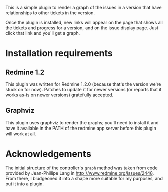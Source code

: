 This is a simple plugin to render a graph of the issues in a version that
have relationships to other tickets in the version.

Once the plugin is installed, new links will appear on the page that shows
all the tickets and progress for a version, and on the issue display page. 
Just click that link and you'll get a graph.


# Installation requirements

## Redmine 1.2

This plugin was written for Redmine 1.2.0 (because that's the version we're
stuck on for now).  Patches to update it for newer versions (or reports that
it works as-is on newer versions) gratefully accepted.


## Graphviz

This plugin uses graphviz to render the graphs; you'll need to install it
and have it available in the PATH of the redmine app server before this
plugin will work at all.


# Acknowledgements

The initial structure of the controller's `graph` method was taken from code
provided by Jean-Phillipe Lang in http://www.redmine.org/issues/2448.  From
there, I bludgeoned it into a shape more suitable for my purposes, and put
it into a plugin.
